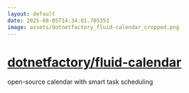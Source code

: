 ```yaml
---
layout: default
date: 2025-08-05T14:34:01.705353
image: assets/dotnetfactory_fluid-calendar_cropped.png
---
```


# [dotnetfactory/fluid-calendar](https://github.com/dotnetfactory/fluid-calendar)

open-source calendar with smart task scheduling
